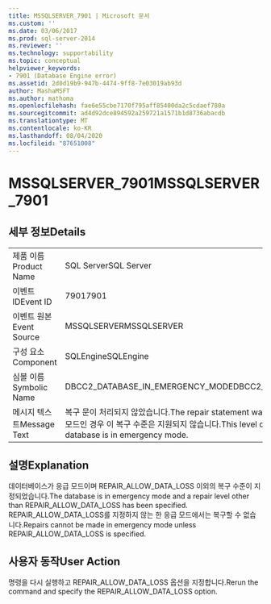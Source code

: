 ```yaml
---
title: MSSQLSERVER_7901 | Microsoft 문서
ms.custom: ''
ms.date: 03/06/2017
ms.prod: sql-server-2014
ms.reviewer: ''
ms.technology: supportability
ms.topic: conceptual
helpviewer_keywords:
- 7901 (Database Engine error)
ms.assetid: 2d0d19b9-947b-4474-9ff8-7e03019ab93d
author: MashaMSFT
ms.author: mathoma
ms.openlocfilehash: fae6e55cbe7170f795aff85400da2c5cdaef780a
ms.sourcegitcommit: ad4d92dce894592a259721a1571b1d8736abacdb
ms.translationtype: MT
ms.contentlocale: ko-KR
ms.lasthandoff: 08/04/2020
ms.locfileid: "87651008"
---
```

# <a name="mssqlserver_7901"></a><span data-ttu-id="8ceda-102">MSSQLSERVER_7901</span><span class="sxs-lookup"><span data-stu-id="8ceda-102">MSSQLSERVER_7901</span></span>
    
## <a name="details"></a><span data-ttu-id="8ceda-103">세부 정보</span><span class="sxs-lookup"><span data-stu-id="8ceda-103">Details</span></span>  
  
|||  
|-|-|  
|<span data-ttu-id="8ceda-104">제품 이름</span><span class="sxs-lookup"><span data-stu-id="8ceda-104">Product Name</span></span>|<span data-ttu-id="8ceda-105">SQL Server</span><span class="sxs-lookup"><span data-stu-id="8ceda-105">SQL Server</span></span>|  
|<span data-ttu-id="8ceda-106">이벤트 ID</span><span class="sxs-lookup"><span data-stu-id="8ceda-106">Event ID</span></span>|<span data-ttu-id="8ceda-107">7901</span><span class="sxs-lookup"><span data-stu-id="8ceda-107">7901</span></span>|  
|<span data-ttu-id="8ceda-108">이벤트 원본</span><span class="sxs-lookup"><span data-stu-id="8ceda-108">Event Source</span></span>|<span data-ttu-id="8ceda-109">MSSQLSERVER</span><span class="sxs-lookup"><span data-stu-id="8ceda-109">MSSQLSERVER</span></span>|  
|<span data-ttu-id="8ceda-110">구성 요소</span><span class="sxs-lookup"><span data-stu-id="8ceda-110">Component</span></span>|<span data-ttu-id="8ceda-111">SQLEngine</span><span class="sxs-lookup"><span data-stu-id="8ceda-111">SQLEngine</span></span>|  
|<span data-ttu-id="8ceda-112">심볼 이름</span><span class="sxs-lookup"><span data-stu-id="8ceda-112">Symbolic Name</span></span>|<span data-ttu-id="8ceda-113">DBCC2_DATABASE_IN_EMERGENCY_MODE</span><span class="sxs-lookup"><span data-stu-id="8ceda-113">DBCC2_DATABASE_IN_EMERGENCY_MODE</span></span>|  
|<span data-ttu-id="8ceda-114">메시지 텍스트</span><span class="sxs-lookup"><span data-stu-id="8ceda-114">Message Text</span></span>|<span data-ttu-id="8ceda-115">복구 문이 처리되지 않았습니다.</span><span class="sxs-lookup"><span data-stu-id="8ceda-115">The repair statement was not processed.</span></span> <span data-ttu-id="8ceda-116">데이터베이스가 응급 모드인 경우 이 복구 수준은 지원되지 않습니다.</span><span class="sxs-lookup"><span data-stu-id="8ceda-116">This level of repair is not supported when the database is in emergency mode.</span></span>|  
  
## <a name="explanation"></a><span data-ttu-id="8ceda-117">설명</span><span class="sxs-lookup"><span data-stu-id="8ceda-117">Explanation</span></span>  
 <span data-ttu-id="8ceda-118">데이터베이스가 응급 모드이며 REPAIR_ALLOW_DATA_LOSS 이외의 복구 수준이 지정되었습니다.</span><span class="sxs-lookup"><span data-stu-id="8ceda-118">The database is in emergency mode and a repair level other than REPAIR_ALLOW_DATA_LOSS has been specified.</span></span> <span data-ttu-id="8ceda-119">REPAIR_ALLOW_DATA_LOSS를 지정하지 않는 한 응급 모드에서는 복구할 수 없습니다.</span><span class="sxs-lookup"><span data-stu-id="8ceda-119">Repairs cannot be made in emergency mode unless REPAIR_ALLOW_DATA_LOSS is specified.</span></span>  
  
## <a name="user-action"></a><span data-ttu-id="8ceda-120">사용자 동작</span><span class="sxs-lookup"><span data-stu-id="8ceda-120">User Action</span></span>  
 <span data-ttu-id="8ceda-121">명령을 다시 실행하고 REPAIR_ALLOW_DATA_LOSS 옵션을 지정합니다.</span><span class="sxs-lookup"><span data-stu-id="8ceda-121">Rerun the command and specify the REPAIR_ALLOW_DATA_LOSS option.</span></span>  
  
  
